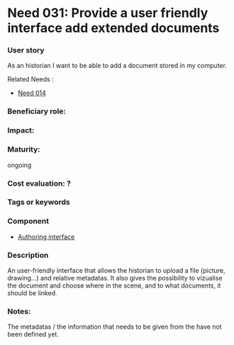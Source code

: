 
# Need 031: Provide a user friendly interface add extended documents


### User story

As an historian I want to be able to add a document stored in my computer.

Related Needs :
 * [Need 014](Need014.md)

### Beneficiary role: 

### Impact: 


### Maturity: 
ongoing

### Cost evaluation: ?

### Tags or keywords

### Component
 * [Authoring interface](Definitions.md#authoring-interface)

### Description
An user-friendly interface that allows the historian to upload a file (picture, drawing...) and relative metadatas. It also gives the possibility to vizualise the document and choose where in the scene, and to what documents, it should be linked.
 
### Notes:
The metadatas / the information that needs to be given from the have not been defined yet.

